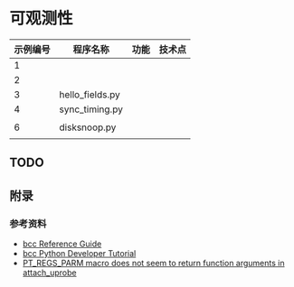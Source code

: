 # 可观测性

| 示例编号 | 程序名称        | 功能 | 技术点 |
| -------- | --------------- | ---- | ------ |
| 1        |                 |      |        |
| 2        |                 |      |        |
| 3        | hello_fields.py |      |        |
| 4        | sync_timing.py  |      |        |
|          |                 |      |        |
| 6        | disksnoop.py    |      |        |
|          |                 |      |        |







## TODO





## 附录

### 参考资料

* [bcc Reference Guide](https://github.com/iovisor/bcc/blob/master/docs/reference_guide.md)
* [bcc Python Developer Tutorial](https://github.com/iovisor/bcc/blob/master/docs/tutorial_bcc_python_developer.md)
* [PT_REGS_PARM macro does not seem to return function arguments in attach_uprobe](https://github.com/iovisor/bcc/issues/3056)